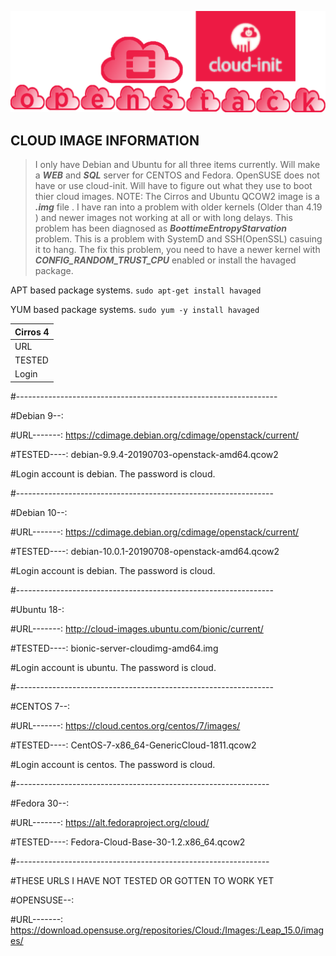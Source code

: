 
![Openstack Cloud-init](../gh_img/openstack_cloud-init.png)

## CLOUD IMAGE INFORMATION

> I only have Debian and Ubuntu for all three items currently.
> Will make a ***WEB*** and ***SQL*** server for CENTOS and Fedora. OpenSUSE does not have
> or use cloud-init. Will have to figure out what they use to boot thier cloud images.
> NOTE: The Cirros and Ubuntu QCOW2 image is a ***.img*** file . 
> I have ran into a problem with older kernels (Older than 4.19 ) and
> newer images not working at all or with long delays. This problem has been
> diagnosed as ***BoottimeEntropyStarvation*** problem. This is a problem with
> SystemD and SSH(OpenSSL) casuing it to hang. The fix this problem, you need
> to have a newer kernel with ***CONFIG_RANDOM_TRUST_CPU*** enabled or install
> the havaged package.

APT based package systems.
`sudo apt-get install havaged`

YUM based package systems.
`sudo yum -y install havaged`

Cirros 4                                           |
---------------------------------------------------|
URL      | http://download.cirros-cloud.net/       |
TESTED   | cirros-0.4.0-x86_64-disk.img            |
Login    | username:cirros  password: gocubsgo     |


#-----------------------------------------------------------------

#Debian 9--:

#URL-------: https://cdimage.debian.org/cdimage/openstack/current/

#TESTED----: debian-9.9.4-20190703-openstack-amd64.qcow2

#Login account is debian. The password is cloud.

#----------------------------------------------------------------

#Debian 10--:

#URL-------: https://cdimage.debian.org/cdimage/openstack/current/

#TESTED----: debian-10.0.1-20190708-openstack-amd64.qcow2

#Login account is debian. The password is cloud.

#----------------------------------------------------------------

#Ubuntu 18-:

#URL-------: http://cloud-images.ubuntu.com/bionic/current/

#TESTED----: bionic-server-cloudimg-amd64.img 

#Login account is ubuntu. The password is cloud.

#----------------------------------------------------------------

#CENTOS 7--:

#URL-------: https://cloud.centos.org/centos/7/images/

#TESTED----: CentOS-7-x86_64-GenericCloud-1811.qcow2

#Login account is centos. The password is cloud.

#---------------------------------------------------------------

#Fedora 30--:

#URL-------: https://alt.fedoraproject.org/cloud/

#TESTED----: Fedora-Cloud-Base-30-1.2.x86_64.qcow2

#---------------------------------------------------------------

#THESE URLS I HAVE NOT TESTED OR GOTTEN TO WORK YET

#OPENSUSE--: 

#URL-------: https://download.opensuse.org/repositories/Cloud:/Images:/Leap_15.0/images/



